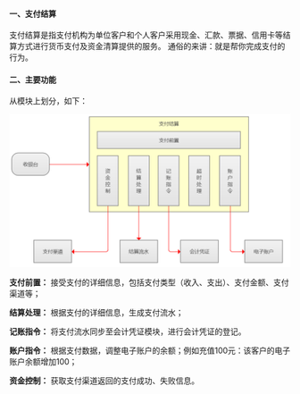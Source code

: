 #### 一、支付结算
支付结算是指支付机构为单位客户和个人客户采用现金、汇款、票据、信用卡等结算方式进行货币支付及资金清算提供的服务。
通俗的来讲：就是帮你完成支付的行为。

#### 二、主要功能
从模块上划分，如下：

![avatar](../../images/支付结算.png ':size=700')

**支付前置：** 接受支付的详细信息，包括支付类型（收入、支出）、支付金额、支付渠道等；

**结算处理：** 根据支付的详细信息，生成支付流水；

**记账指令：** 将支付流水同步至会计凭证模块，进行会计凭证的登记。

**账户指令：** 根据支付数据，调整电子账户的余额；例如充值100元：该客户的电子账户余额增加100；

**资金控制：** 获取支付渠道返回的支付成功、失败信息。